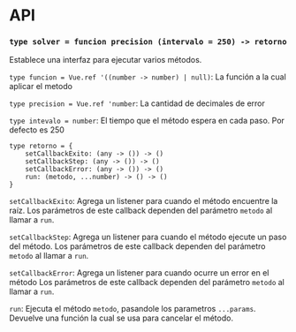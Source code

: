 # API

### `type solver = funcion precision (intervalo = 250) -> retorno`

Establece una interfaz para ejecutar varios métodos.

`type funcion = Vue.ref '((number -> number) | null)`: La función a la cual aplicar el metodo

`type precision = Vue.ref 'number`: La cantidad de decimales de error

`type intevalo = number`: El tiempo que el método espera en cada paso. Por defecto es 250

```
type retorno = {
    setCallbackExito: (any -> ()) -> ()
    setCallbackStep: (any -> ()) -> ()
    setCallbackError: (any -> ()) -> ()
    run: (metodo, ...number) -> () -> ()
}
```

`setCallbackExito`: Agrega un listener para cuando el método encuentre la raíz. 
 Los parámetros de este callback dependen del parámetro `metodo` al llamar a `run`.

`setCallbackStep`: Agrega un listener para cuando el método ejecute un paso del método.
 Los parámetros de este callback dependen del parámetro `metodo` al llamar a `run`.

`setCallbackError`: Agrega un listener para cuando ocurre un error en el método
 Los parámetros de este callback dependen del parámetro `metodo` al llamar a `run`.

`run`: Ejecuta el método `metodo`, pasandole los parametros `...params`. Devuelve una función la 
       cual se usa para cancelar el método.

